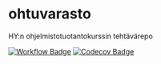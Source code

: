 # ohtuvarasto
HY:n ohjelmistotuotantokurssin tehtävärepo

[![Workflow Badge](https://github.com/DualRedd/ohtuvarasto/actions/workflows/main.yml/badge.svg)](https://github.com/DualRedd/ohtuvarasto/actions/workflows/main.yml)
[![Codecov Badge](https://codecov.io/github/DualRedd/ohtuvarasto/branch/main/graph/badge.svg?token=1AD0ST2DD3)](https://codecov.io/github/DualRedd/ohtuvarasto)
